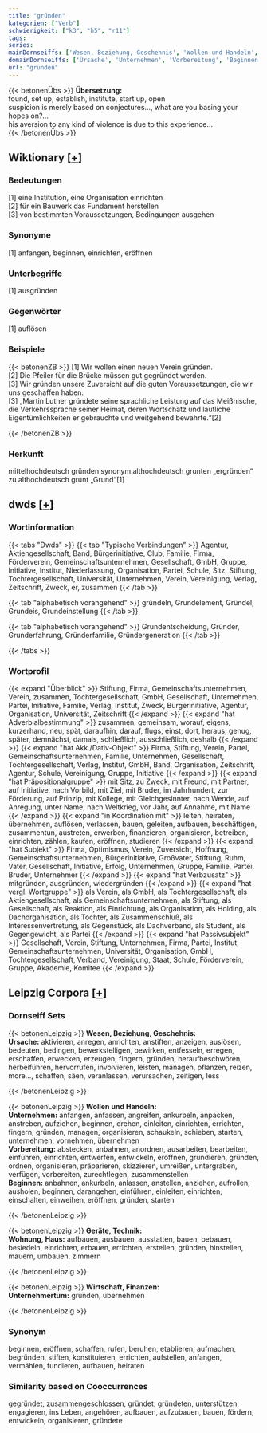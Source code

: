 ```yaml
---
title: "gründen"
kategorien: ["Verb"]
schwierigkeit: ["k3", "h5", "r11"]
tags:
series:
mainDornseiffs: ['Wesen, Beziehung, Geschehnis', 'Wollen und Handeln', 'Geräte, Technik', 'Wirtschaft, Finanzen']
domainDornseiffs: ['Ursache', 'Unternehmen', 'Vorbereitung', 'Beginnen', 'Wohnung, Haus', 'Unternehmertum']
url: "gründen"
---
```


{{< betonenÜbs >}}
**Übersetzung:**  
found, set up, establish, institute, start up, open  
suspicion is merely based on conjectures..., what are you basing your hopes on?...  
his aversion to any kind of violence is due to this experience...  
{{< /betonenÜbs >}}

## Wiktionary [[+](https://de.wiktionary.org/wiki/gründen)]

### Bedeutungen
[1] eine Institution, eine Organisation einrichten  
[2] für ein Bauwerk das Fundament herstellen  
[3] von bestimmten Voraussetzungen, Bedingungen ausgehen  

### Synonyme
[1] anfangen, beginnen, einrichten, eröffnen  

### Unterbegriffe
[1] ausgründen  

### Gegenwörter
[1] auflösen  

### Beispiele
{{< betonenZB >}}
[1] Wir wollen einen neuen Verein gründen.  
[2] Die Pfeiler für die Brücke müssen gut gegründet werden.  
[3] Wir gründen unsere Zuversicht auf die guten Voraussetzungen, die wir uns geschaffen haben.  
[3] „Martin Luther gründete seine sprachliche Leistung auf das Meißnische, die Verkehrssprache seiner Heimat, deren Wortschatz und lautliche Eigentümlichkeiten er gebrauchte und weitgehend bewahrte.“[2]  

{{< /betonenZB >}}
### Herkunft
mittelhochdeutsch gründen synonym althochdeutsch grunten „ergründen“ zu althochdeutsch grunt „Grund“[1]  



## dwds [[+](https://www.dwds.de/wb/gründen)]

### Wortinformation
{{< tabs "Dwds" >}}
{{< tab "Typische Verbindungen" >}}
Agentur, Aktiengesellschaft, Band, Bürgerinitiative, Club, Familie, Firma, Förderverein, Gemeinschaftsunternehmen, Gesellschaft, GmbH, Gruppe, Initiative, Institut, Niederlassung, Organisation, Partei, Schule, Sitz, Stiftung, Tochtergesellschaft, Universität, Unternehmen, Verein, Vereinigung, Verlag, Zeitschrift, Zweck, er, zusammen
{{< /tab >}}

{{< tab "alphabetisch vorangehend" >}}
gründeln, Grundelement, Gründel, Grundeis, Grundeinstellung
{{< /tab >}}

{{< tab "alphabetisch vorangehend" >}}
Grundentscheidung, Gründer, Grunderfahrung, Gründerfamilie, Gründergeneration
{{< /tab >}}

{{< /tabs >}}

### Wortprofil
{{< expand "Überblick" >}} Stiftung, Firma, Gemeinschaftsunternehmen, Verein, zusammen, Tochtergesellschaft, GmbH, Gesellschaft, Unternehmen, Partei, Initiative, Familie, Verlag, Institut, Zweck, Bürgerinitiative, Agentur, Organisation, Universität, Zeitschrift {{< /expand >}}
{{< expand "hat Adverbialbestimmung" >}} zusammen, gemeinsam, worauf, eigens, kurzerhand, neu, spät, daraufhin, darauf, flugs, einst, dort, heraus, genug, später, demnächst, damals, schließlich, ausschließlich, deshalb {{< /expand >}}
{{< expand "hat Akk./Dativ-Objekt" >}} Firma, Stiftung, Verein, Partei, Gemeinschaftsunternehmen, Familie, Unternehmen, Gesellschaft, Tochtergesellschaft, Verlag, Institut, GmbH, Band, Organisation, Zeitschrift, Agentur, Schule, Vereinigung, Gruppe, Initiative {{< /expand >}}
{{< expand "hat Präpositionalgruppe" >}} mit Sitz, zu Zweck, mit Freund, mit Partner, auf Initiative, nach Vorbild, mit Ziel, mit Bruder, im Jahrhundert, zur Förderung, auf Prinzip, mit Kollege, mit Gleichgesinnter, nach Wende, auf Anregung, unter Name, nach Weltkrieg, vor Jahr, auf Annahme, mit Name {{< /expand >}}
{{< expand "in Koordination mit" >}} leiten, heiraten, übernehmen, auflösen, verlassen, bauen, geleiten, aufbauen, beschäftigen, zusammentun, austreten, erwerben, finanzieren, organisieren, betreiben, einrichten, zählen, kaufen, eröffnen, studieren {{< /expand >}}
{{< expand "hat Subjekt" >}} Firma, Optimismus, Verein, Zuversicht, Hoffnung, Gemeinschaftsunternehmen, Bürgerinitiative, Großvater, Stiftung, Ruhm, Vater, Gesellschaft, Initiative, Erfolg, Unternehmen, Gruppe, Familie, Partei, Bruder, Unternehmer {{< /expand >}}
{{< expand "hat Verbzusatz" >}} mitgründen, ausgründen, wiedergründen {{< /expand >}}
{{< expand "hat vergl. Wortgruppe" >}} als Verein, als GmbH, als Tochtergesellschaft, als Aktiengesellschaft, als Gemeinschaftsunternehmen, als Stiftung, als Gesellschaft, als Reaktion, als Einrichtung, als Organisation, als Holding, als Dachorganisation, als Tochter, als Zusammenschluß, als Interessenvertretung, als Gegenstück, als Dachverband, als Student, als Gegengewicht, als Partei {{< /expand >}}
{{< expand "hat Passivsubjekt" >}} Gesellschaft, Verein, Stiftung, Unternehmen, Firma, Partei, Institut, Gemeinschaftsunternehmen, Universität, Organisation, GmbH, Tochtergesellschaft, Verband, Vereinigung, Staat, Schule, Förderverein, Gruppe, Akademie, Komitee {{< /expand >}}

## Leipzig Corpora [[+](https://corpora.uni-leipzig.de/en/res?word=gründen&corpusId=deu_newscrawl-public_2018)]

### Dornseiff Sets
{{< betonenLeipzig >}}
**Wesen, Beziehung, Geschehnis:**  
**Ursache:** aktivieren, anregen, anrichten, anstiften, anzeigen, auslösen, bedeuten, bedingen, bewerkstelligen, bewirken, entfesseln, erregen, erschaffen, erwecken, erzeugen, fingern, gründen, heraufbeschwören, herbeiführen, hervorrufen, involvieren, leisten, managen, pflanzen, reizen, more..., schaffen, säen, veranlassen, verursachen, zeitigen, less  

{{< /betonenLeipzig >}}


{{< betonenLeipzig >}}
**Wollen und Handeln:**  
**Unternehmen:** anfangen, anfassen, angreifen, ankurbeln, anpacken, anstreben, aufziehen, beginnen, drehen, einleiten, einrichten, errichten, fingern, gründen, managen, organisieren, schaukeln, schieben, starten, unternehmen, vornehmen, übernehmen  
**Vorbereitung:** abstecken, anbahnen, anordnen, ausarbeiten, bearbeiten, einführen, einrichten, entwerfen, entwickeln, eröffnen, grundieren, gründen, ordnen, organisieren, präparieren, skizzieren, umreißen, untergraben, verfügen, vorbereiten, zurechtlegen, zusammenstellen  
**Beginnen:** anbahnen, ankurbeln, anlassen, anstellen, anziehen, aufrollen, ausholen, beginnen, darangehen, einführen, einleiten, einrichten, einschalten, einweihen, eröffnen, gründen, starten  

{{< /betonenLeipzig >}}


{{< betonenLeipzig >}}
**Geräte, Technik:**  
**Wohnung, Haus:** aufbauen, ausbauen, ausstatten, bauen, bebauen, besiedeln, einrichten, erbauen, errichten, erstellen, gründen, hinstellen, mauern, umbauen, zimmern  

{{< /betonenLeipzig >}}


{{< betonenLeipzig >}}
**Wirtschaft, Finanzen:**  
**Unternehmertum:** gründen, übernehmen  

{{< /betonenLeipzig >}}

### Synonym
beginnen, eröffnen, schaffen, rufen, beruhen, etablieren, aufmachen, begründen, stiften, konstituieren, errichten, aufstellen, anfangen, vermählen, fundieren, aufbauen, heiraten


### Similarity based on Cooccurrences
gegründet, zusammengeschlossen, gründet, gründeten, unterstützen, engagieren, ins Leben, angehören, aufbauen, aufzubauen, bauen, fördern, entwickeln, organisieren, gründete

